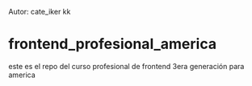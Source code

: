 Autor: cate_iker kk

frontend_profesional_america
============================

este es el repo del curso profesional de frontend 3era generación para america
